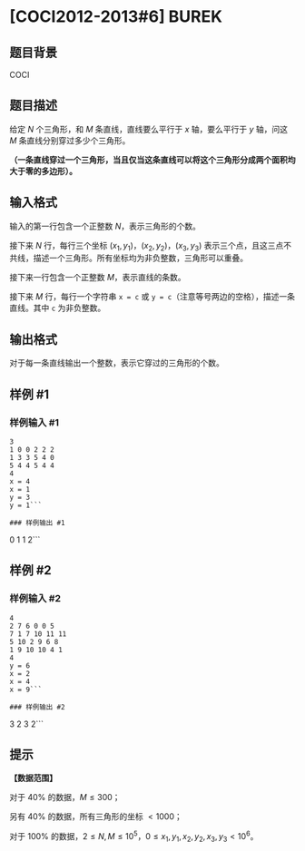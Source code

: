 # [COCI2012-2013#6] BUREK

## 题目背景

COCI

## 题目描述

给定 $N$ 个三角形，和 $M$ 条直线，直线要么平行于 $x$ 轴，要么平行于 $y$ 轴，问这 $M$ 条直线分别穿过多少个三角形。

**（一条直线穿过一个三角形，当且仅当这条直线可以将这个三角形分成两个面积均大于零的多边形）。**

## 输入格式

输入的第一行包含一个正整数 $N$，表示三角形的个数。

接下来 $N$ 行，每行三个坐标 $(x_1,y_1)$，$(x_2,y_2)$，$(x_3,y_3)$ 表示三个点，且这三点不共线，描述一个三角形。所有坐标均为非负整数，三角形可以重叠。

接下来一行包含一个正整数 $M$，表示直线的条数。

接下来 $M$ 行，每行一个字符串 `x = c` 或 `y = c`（注意等号两边的空格），描述一条直线。其中 `c` 为非负整数。

## 输出格式

对于每一条直线输出一个整数，表示它穿过的三角形的个数。

## 样例 #1

### 样例输入 #1
```
3
1 0 0 2 2 2
1 3 3 5 4 0
5 4 4 5 4 4
4
x = 4
x = 1
y = 3
y = 1```

### 样例输出 #1

```
0
1
1
2```

## 样例 #2

### 样例输入 #2
```
4
2 7 6 0 0 5
7 1 7 10 11 11
5 10 2 9 6 8
1 9 10 10 4 1
4
y = 6
x = 2
x = 4
x = 9```

### 样例输出 #2

```
3
2
3
2```

## 提示

**【数据范围】**

对于 $40 \%$ 的数据，$M \le 300$；

另有 $40 \%$ 的数据，所有三角形的坐标 $< 1000$；

对于 $100 \%$ 的数据，$2 \le N,M \le 10^5$，$0 \le x_1,y_1,x_2,y_2,x_3,y_3 < 10^6$。

